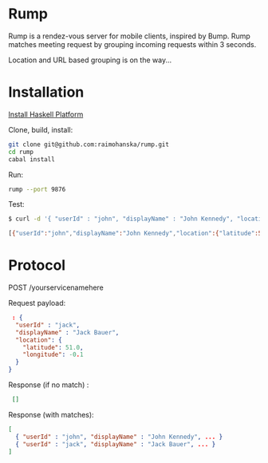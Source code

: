 Rump
====

Rump is a rendez-vous server for mobile clients, inspired by Bump. Rump matches meeting
request by grouping incoming requests within 3 seconds. 

Location and URL based grouping is on the way...

Installation
============

[Install Haskell Platform](http://hackage.haskell.org/platform/)

Clone, build, install:

~~~ .bash
git clone git@github.com:raimohanska/rump.git
cd rump
cabal install
~~~

Run:

~~~ .bash
rump --port 9876
~~~

Test:

~~~ .bash
$ curl -d '{ "userId" : "john", "displayName" : "John Kennedy", "location": { "latitude": 51.0, "longitude": -0.1}}' localhost:9876/lol

[{"userId":"john","displayName":"John Kennedy","location":{"latitude":51,"longitude":-0.1}}]
~~~

Protocol
========

POST /yourservicenamehere

Request payload:

~~~ .json
 : { 
  "userId" : "jack", 
  "displayName" : "Jack Bauer", 
  "location": {
    "latitude": 51.0,
    "longitude": -0.1
  }
}
~~~

Response (if no match) :

~~~ .json
 []
~~~

Response (with matches):

~~~ .json
[
  { "userId" : "john", "displayName" : "John Kennedy", ... }
  { "userId" : "jack", "displayName" : "Jack Bauer", ... }
]
~~~
